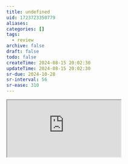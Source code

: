 ```yaml
---
title: undefined
uid: 1723723350779
aliases:
categories: []
tags:
  - review
archive: false
draft: false
todo: false
createTime: 2024-08-15 20:02:30
updateTime: 2024-08-15 20:02:30
sr-due: 2024-10-28
sr-interval: 56
sr-ease: 310
---
```


<iframe
  class="iframe_full"
  src="https://dict.youdao.com/result?word=undefined&lang=en"
>
</iframe>
